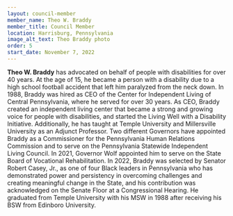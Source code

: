 ```yaml
---
layout: council-member
member_name: Theo W. Braddy
member_title: Council Member
location: Harrisburg, Pennsylvania
image_alt_text: Theo Braddy photo
order: 5
start_date: November 7, 2022
---
```

**Theo W. Braddy** has advocated on behalf of people with disabilities for over 40 years. At the age of 15, he became a person with a disability due to a high school football accident that left him paralyzed from the neck down. In 1988, Braddy was hired as CEO of the Center for Independent Living of Central Pennsylvania, where he served for over 30 years. As CEO, Braddy created an independent living center that became a strong and growing voice for people with disabilities, and started the Living Well with a Disability Initiative. Additionally, he has taught at Temple University and Millersville University as an Adjunct Professor. Two different Governors have appointed Braddy as a Commissioner for the Pennsylvania Human Relations Commission and to serve on the Pennsylvania Statewide Independent Living Council. In 2021, Governor Wolf appointed him to serve on the State Board of Vocational Rehabilitation. In 2022, Braddy was selected by Senator Robert Casey, Jr., as one of four Black leaders in Pennsylvania who has demonstrated power and persistency in overcoming challenges and creating meaningful change in the State, and his contribution was acknowledged on the Senate Floor at a Congressional Hearing. He graduated from Temple University with his MSW in 1988 after receiving his BSW from Edinboro University.